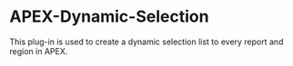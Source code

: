 # APEX-Dynamic-Selection
This plug-in is used to create a dynamic selection list to every report and region in APEX.
